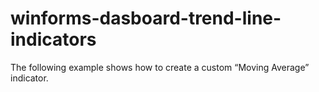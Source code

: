# winforms-dasboard-trend-line-indicators
The following example shows how to create a custom “Moving Average” indicator.

